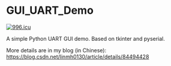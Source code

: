 # GUI_UART_Demo

[![996.icu](https://img.shields.io/badge/link-996.icu-red.svg)](https://996.icu)

A simple Python UART GUI demo. Based on tkinter and pyserial.

More details are in my blog (in Chinese): https://blog.csdn.net/linmh0130/article/details/84494428
